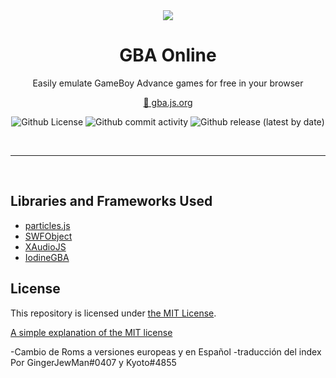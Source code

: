 <!--

GBA ONLINE;  GBA.JS.ORG;  "Online GameBoy Advance Emulator"
Copyright (C) 2021-present AYVACS
Licensed under the MIT License (view LICENSE.md for more information)

-->

<div align="center">
  <img src="https://raw.githubusercontent.com/ayvacs/gba.js.org/gh-pages/assets/readme-card.png">

  <h1 align="center">GBA Online</h1>
  <p align="center">Easily emulate GameBoy Advance games for free in your browser</p>

  <p align="center"><a target="_blank" href="https://gba.js.org">🔗 gba.js.org</a></p>

  <p align="center">
    <img alt="Github License" src="https://img.shields.io/badge/LICENSE-MIT-blue?style=for-the-badge">
    <img alt="Github commit activity" src="https://img.shields.io/github/commit-activity/m/ayvacs/gba.js.org?style=for-the-badge">
    <img alt="Github release (latest by date)" src="https://img.shields.io/github/v/release/ayvacs/gba.js.org?style=for-the-badge">
  </p>
</div>

<br>

---

<br>

## Libraries and Frameworks Used

* [particles.js](https://github.com/VincentGarreau/particles.js/)
* [SWFObject](http://code.google.com/p/swfobject/)
* [XAudioJS](https://github.com/taisel/XAudioJS)
* [IodineGBA](https://github.com/taisel/IodineGBA)

## License

This repository is licensed under [the MIT License](https://github.com/ayvacs/gba.js.org/blob/main/LICENSE.md).

[A simple explanation of the MIT license](https://softwareengineering.stackexchange.com/a/103341)


-Cambio de Roms a versiones europeas y en Español
-traducción del index
Por GingerJewMan#0407 y Kyoto#4855
